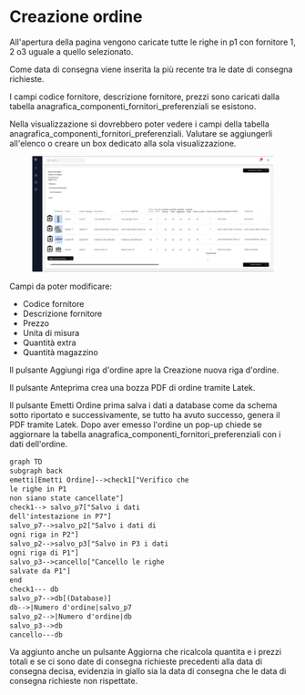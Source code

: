# Creazione ordine

All'apertura della pagina vengono caricate tutte le righe in p1 con fornitore 1, 2 o3 uguale a quello selezionato.

Come data di consegna viene inserita la più recente tra le date di consegna richieste.

I campi codice fornitore, descrizione fornitore, prezzi sono caricati dalla tabella anagrafica\_componenti\_fornitori\_preferenziali se esistono.

Nella visualizzazione si dovrebbero poter vedere i campi della tabella anagrafica\_componenti\_fornitori\_preferenziali. Valutare se aggiungerli all'elenco o creare un box dedicato alla sola visualizzazione.

<figure><img src="../../.gitbook/assets/Immagine23 (2).png" alt=""><figcaption></figcaption></figure>

Campi da poter modificare:

* Codice fornitore
* Descrizione fornitore
* Prezzo
* Unita di misura
* Quantità extra
* Quantità magazzino

ll pulsante Aggiungi riga d'ordine apre la Creazione nuova riga d'ordine.

Il pulsante Anteprima crea una bozza PDF di ordine tramite Latek.

Il pulsante Emetti Ordine prima salva i dati a database come da schema sotto riportato e successivamente, se tutto ha avuto successo, genera il PDF tramite Latek. Dopo aver emesso l'ordine un pop-up chiede se aggiornare la tabella anagrafica\_componenti\_fornitori\_preferenziali con i dati dell'ordine.



```mermaid
graph TD
subgraph back
emetti[Emetti Ordine]-->check1["Verifico che
le righe in P1
non siano state cancellate"]
check1--> salvo_p7["Salvo i dati
dell'intestazione in P7"]
salvo_p7-->salvo_p2["Salvo i dati di
ogni riga in P2"]
salvo_p2-->salvo_p3["Salvo in P3 i dati
ogni riga di P1"]
salvo_p3-->cancello["Cancello le righe
salvate da P1"]
end
check1--- db
salvo_p7-->db[(Database)]
db-->|Numero d'ordine|salvo_p7
salvo_p2-->|Numero d'ordine|db
salvo_p3-->db
cancello---db
```

Va aggiunto anche un pulsante Aggiorna che ricalcola quantita e i prezzi totali e se ci sono date di consegna richieste precedenti alla data di consegna decisa, evidenzia in giallo sia la data di consegna che le data di consegna richieste non rispettate.&#x20;
